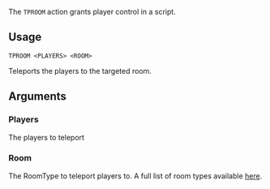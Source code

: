 The `TPROOM` action grants player control in a script.

## Usage
```
TPROOM <PLAYERS> <ROOM>
```
Teleports the players to the targeted room.

## Arguments

### Players
The players to teleport

### Room
The RoomType to teleport players to. A full list of room types available [here](https://exiled-team.github.io/EXILED/api/Exiled.API.Enums.RoomType.html).